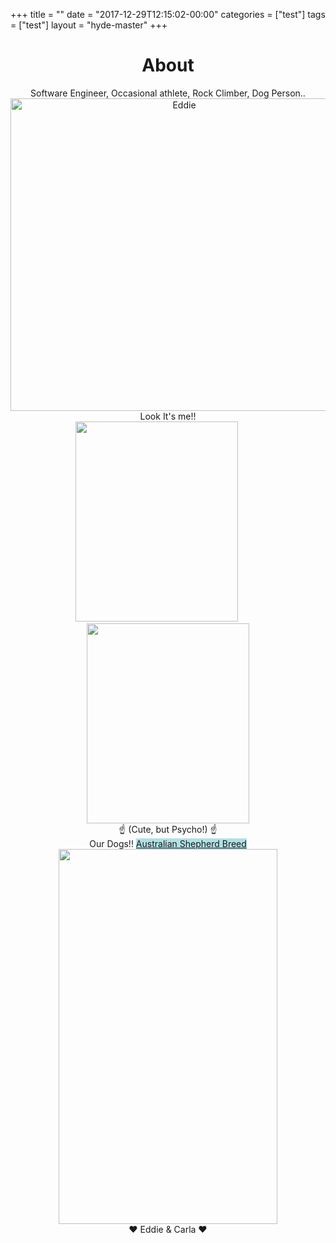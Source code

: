 +++
title = ""
date = "2017-12-29T12:15:02-00:00"
categories = ["test"]
tags = ["test"]
layout = "hyde-master"
+++

<!DOCTYPE HTML>
<style>
    .middle > * {
        text-align: center;
    }
</style>
<html>
	<head>
		<meta http-equiv="Content-Type" content="text/html; charset=UTF-8"/>
        <h1 style="text-align:center">About</h1>
    </head>
	<body>
    <div class="middle">
        <div class="middle">
            Software Engineer, Occasional athlete, Rock Climber, Dog Person..
            <br>
            <img src="../images/me.jpg" alt="Eddie" width="540" height="500">
            <div> Look It's me!! </div>
                <div class="middle">
                    <div class="middle">
                        <img src="../images/nooi.jpeg" width=260" height="320"> &emsp; &emsp;
                        <img src="../images/boet.jpeg" width=260" height="320">
                        <div>
                            ☝️ (Cute, but Psycho!) ☝️
                            <br>
                            Our Dogs!! <a href="https://dogtime.com/dog-breeds/australian-shepherd#/slide/1" style="background-color:powderblue"> Australian Shepherd Breed </a> 
                        </div>
                        </div>
                    <img src="../images/me_and_carla.jpg" width=350" height="600">
                    <div> ❤️ Eddie & Carla ❤️️</div>
                </div>
            </div>
        </div>
    </div>
	</body>
</html>
